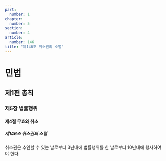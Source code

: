 ```yaml
---
part:
  number: 1
chapter:
  number: 5
section:
  number: 4
article:
  number: 146
title: "제146조 취소권의 소멸"
---
```

# 민법

## 제1편 총칙

### 제5장 법률행위

#### 제4절 무효와 취소

##### 제146조 취소권의 소멸

취소권은 추인할 수 있는 날로부터 3년내에 법률행위를 한 날로부터 10년내에 행사하여야 한다.
